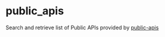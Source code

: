 # public_apis

Search and retrieve list of Public APIs provided by [public-apis](https://github.com/public-apis/public-apis)
